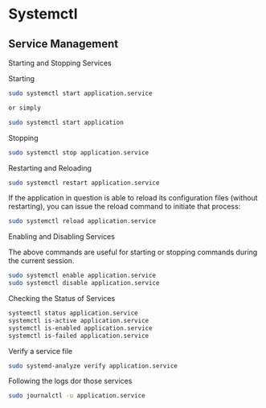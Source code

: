 # Systemctl

##  Service Management
Starting and Stopping Services

Starting
```bash
sudo systemctl start application.service

or simply

sudo systemctl start application
```
Stopping
```bash
sudo systemctl stop application.service
```
Restarting and Reloading
```bash
sudo systemctl restart application.service
```
If the application in question is able to reload its configuration files (without restarting), you can issue the reload command to initiate that process:
```bash
sudo systemctl reload application.service
```
Enabling and Disabling Services

The above commands are useful for starting or stopping commands during the current session.
``` bash
sudo systemctl enable application.service
sudo systemctl disable application.service
```
Checking the Status of Services
```bash
systemctl status application.service
systemctl is-active application.service
systemctl is-enabled application.service
systemctl is-failed application.service
```
Verify a service file
```bash
sudo systemd-analyze verify application.service
```
Following the logs dor those services
```bash
sudo journalctl -u application.service
```
